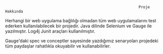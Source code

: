                                                                 Proje Hakkında
                                                                
Herhangi bir web uygulama bağlılığı olmadan tüm web uygulamalarını test ederken kullanılabilecek bir projedir.
Java dilinde Selenium ve Gauge ile yazılmıştır.
Log4j Junit araçları kullanılmıştır.

Gauge'daki spec ve conceptler sayesinde yazdığımız senaryoları projedeki tüm paydaşlar rahatlıkla okuyabilir ve kullanabilirler.
